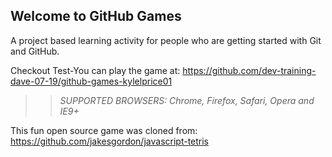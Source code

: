 ## Welcome to GitHub Games

A project based learning activity for people who are getting started with Git and GitHub.

Checkout Test-You can play the game at: https://github.com/dev-training-dave-07-19/github-games-kylelprice01

>> _*SUPPORTED BROWSERS*: Chrome, Firefox, Safari, Opera and IE9+_

This fun open source game was cloned from: https://github.com/jakesgordon/javascript-tetris
